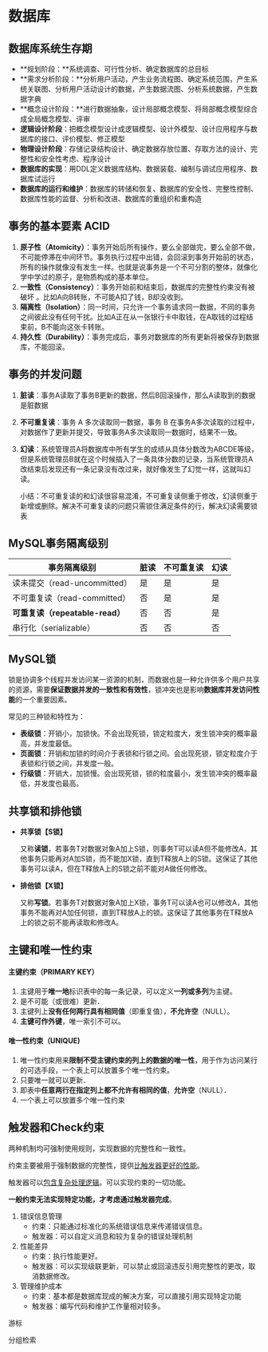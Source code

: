 # 数据库



## 数据库系统生存期

- **规划阶段：**系统调查、可行性分析、确定数据库的总目标
- **需求分析阶段：**分析用户活动，产生业务流程图、确定系统范围，产生系统关联图、分析用户活动设计的数据，产生数据流图、分析系统数据，产生数据字典
- **概念设计阶段：**进行数据抽象，设计局部概念模型、将局部概念模型综合成全局概念模型、评审
- **逻辑设计阶段**：把概念模型设计成逻辑模型、设计外模型、设计应用程序与数据库的接口、评价模型、修正模型
- **物理设计阶段**：存储记录结构设计、确定数据存放位置、存取方法的设计、完整性和安全性考虑、程序设计
- **数据库的实现**：用DDL定义数据库结构、数据装载、编制与调试应用程序、数据库试运行
- **数据库的运行和维护**：数据库的转储和恢复、数据库的安全性、完整性控制、数据库性能的监督、分析和改进、数据库的重组织和重构造



## 事务的基本要素 ACID

1. **原子性（Atomicity）**：事务开始后所有操作，要么全部做完，要么全部不做，不可能停滞在中间环节。事务执行过程中出错，会回滚到事务开始前的状态，所有的操作就像没有发生一样。也就是说事务是一个不可分割的整体，就像化学中学过的原子，是物质构成的基本单位。
2. **一致性（Consistency）**：事务开始前和结束后，数据库的完整性约束没有被破坏 。比如A向B转账，不可能A扣了钱，B却没收到。
3. **隔离性（Isolation）**：同一时间，只允许一个事务请求同一数据，不同的事务之间彼此没有任何干扰。比如A正在从一张银行卡中取钱，在A取钱的过程结束前，B不能向这张卡转账。
4. **持久性（Durability）**：事务完成后，事务对数据库的所有更新将被保存到数据库，不能回滚。



## 事务的并发问题

1. **脏读**：事务A读取了事务B更新的数据，然后B回滚操作，那么A读取到的数据是脏数据

2. **不可重复读**：事务 A 多次读取同一数据，事务 B 在事务A多次读取的过程中，对数据作了更新并提交，导致事务A多次读取同一数据时，结果不一致。

3. **幻读**：系统管理员A将数据库中所有学生的成绩从具体分数改为ABCDE等级，但是系统管理员B就在这个时候插入了一条具体分数的记录，当系统管理员A改结束后发现还有一条记录没有改过来，就好像发生了幻觉一样，这就叫幻读。

   小结：不可重复读的和幻读很容易混淆，不可重复读侧重于修改，幻读侧重于新增或删除。解决不可重复读的问题只需锁住满足条件的行，解决幻读需要锁表



## MySQL事务隔离级别

| 事务隔离级别                    | 脏读 | 不可重复读 | 幻读 |
| ------------------------------- | ---- | ---------- | ---- |
| 读未提交（read-uncommitted）    | 是   | 是         | 是   |
| 不可重复读（read-committed）    | 否   | 是         | 是   |
| **可重复读（repeatable-read）** | 否   | 否         | 是   |
| 串行化（serializable）          | 否   | 否         | 否   |



## MySQL锁

锁是协调多个线程并发访问某一资源的机制，而数据也是一种允许供多个用户共享的资源，需要**保证数据并发的一致性和有效性**，锁冲突也是影响**数据库并发访问性能**的一个重要因素。

常见的三种锁和特性为：

- **表级锁**：开销小，加锁快。不会出现死锁，锁定粒度大，发生锁冲突的概率最高，并发度最低。
- **页面锁**：开销和加锁的时间介于表锁和行锁之间。会出现死锁，锁定粒度介于表锁和行锁之间，并发度一般。
- **行级锁**：开销大，加锁慢。会出现死锁，锁的粒度最小，发生锁冲突的概率最低，并发度也最高。



## 共享锁和排他锁

- **共享锁【S锁】**

  又称**读锁**，若事务T对数据对象A加上S锁，则事务T可以读A但不能修改A，其他事务只能再对A加S锁，而不能加X锁，直到T释放A上的S锁。这保证了其他事务可以读A，但在T释放A上的S锁之前不能对A做任何修改。

- **排他锁【X锁】**

  又称**写锁**。若事务T对数据对象A加上X锁，事务T可以读A也可以修改A，其他事务不能再对A加任何锁，直到T释放A上的锁。这保证了其他事务在T释放A上的锁之前不能再读取和修改A。



## 主键和唯一性约束

#### 主键约束（PRIMARY KEY）

1. 主键用于**唯一地**标识表中的每一条记录，可以定义**一列或多列**为主键。 
2. 是不可能（或很难）更新． 
3. 主键列上**没有任何两行具有相同值**（即重复值），**不允许空**（NULL）。
4. **主键可作外键**，唯一索引不可以。

#### 唯一性约束（UNIQUE)

1. 唯一性约束用来**限制不受主键约束的列上的数据的唯一性**，用于作为访问某行的可选手段，一个表上可以放置多个唯一性约束。
2. 只要唯一就可以更新． 
3. 即表中**任意两行在指定列上都不允许有相同的值**，**允许空**（NULL）．
4. 一个表上可以放置多个唯一性约束



## 触发器和Check约束

两种机制均可强制使用规则，实现数据的完整性和一致性。

约束主要被用于强制数据的完整性，提供<u>比触发器更好的性能</u>。

触发器可以<u>包含复杂处理逻辑</u>。可以实现约束的一切功能。

**一般约束无法实现特定功能，才考虑通过触发器完成**。

1. 错误信息管理
   - 约束：只能通过标准化的系统错误信息来传递错误信息。
   - 触发器：可以自定义消息和较为复杂的错误处理机制
2. 性能差异
   - 约束：执行性能更好。
   - 触发器：可以实现级联更新，可以禁止或回滚违反引用完整性的更改，取消数据修改。
3. 管理维护成本
   - 约束：基本都是数据库现成的解决方案，可以直接引用实现特定功能
   - 触发器：编写代码和维护工作量相对较多。





游标



分组检索









